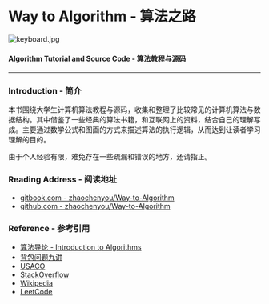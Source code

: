 # Way to Algorithm - 算法之路

![keyboard.jpg](https://raw.githubusercontent.com/zhaochenyou/Way-to-Algorithm/master/docs/res/keyboard.jpg)

#### Algorithm Tutorial and Source Code - 算法教程与源码

--------


### Introduction - 简介

本书围绕大学生计算机算法教程与源码，收集和整理了比较常见的计算机算法与数据结构。其中借鉴了一些经典的算法书籍，和互联网上的资料，结合自己的理解写成。主要通过数学公式和图画的方式来描述算法的执行逻辑，从而达到让读者学习理解的目的。

由于个人经验有限，难免存在一些疏漏和错误的地方，还请指正。


### Reading Address - 阅读地址

* [gitbook.com - zhaochenyou/Way-to-Algorithm](https://zhaochenyou.gitbooks.io/way-to-algorithm/content/)
* [github.com - zhaochenyou/Way-to-Algorithm](https://github.com/zhaochenyou/Way-to-Algorithm/)


### Reference - 参考引用

* [算法导论 - Introduction to Algorithms](http://ce.bonabu.ac.ir/uploads/30/CMS/user/file/115/EBook/Introduction.to.Algorithms.3rd.Edition.Sep.2010.pdf)
* [背包问题九讲](http://love-oriented.com/pack/)
* [USACO](http://www.usaco.org/)
* [StackOverflow](http://stackoverflow.com/)
* [Wikipedia](https://www.wikipedia.org/)
* [LeetCode](https://leetcode.com)
